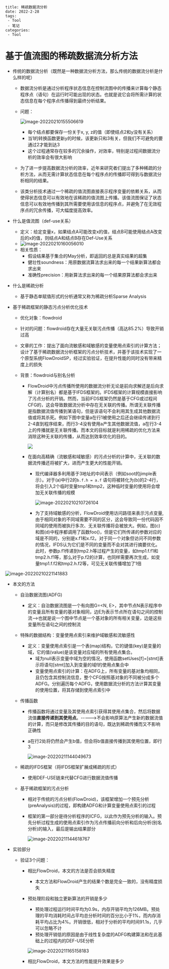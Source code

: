 ```
title: 稀疏数据流分析
date: 2022-2-28
tags:
 - Tool
 - 笔记
categories:
 - Tool
```

# 基于值流图的稀疏数据流分析方法

* 传统的数据流分析（既然是一种数据流分析方法，那么传统的数据流分析是什么样的呢）

  * 数据流分析是通过分析程序状态信息在控制流图中的传播来计算每个静态程序点（语句）在运行时可能出现的状态。也就是说它会将所需计算的状态信息在每个程序点传播得到最终分析结果。

  * 问题：

    ![image-20220210155506619](C:\Users\arile\AppData\Roaming\Typora\typora-user-images\image-20220210155506619.png)

    * 每个结点都要保存一份关于x, y, z的值（即使结点2和y没有关系）
    * 当1的转换函数更新y的时候，该更新只和3有关，但我们不可避免的要通过2才能到达3
    * 这个过程通常存在较多的冗余操作，对效率，特别是过程间数据流分析的效率会有很大影响

  * 为了进一步提高数据流分析的效率，近年来研究者们提出了多种稀疏的分析方法，从而无需计算状态信息在每个程序点的传播即可得到与数据流分析相同的结果。

  * 该类分析技术通过一个稀疏的值流图直接表示程序变量的依赖关系，从而使得状态信息可以有效地在该稀疏的值流图上传播。该值流图保证了状态信息可以有效地传播到其所需要使用该信息的程序点，并避免了在无效程序点的冗余传播，可大幅度提高效率。

* 什么是值流图（def-use关系）

  * 定义：给定变量x，如果结点A可能改变x的值，结点B可能使用结点A改变后的x的值，则结点A和结点B存在Def-Use关系
  * ![image-20220210160056010](https://gitee.com/Chenforcode/chen-imagebed/raw/master/img/20220210160056.png)
  * 相关性质：
    * 假设结果基于集合的May分析，即返回的总是真实结果的超集
    * 健壮性soundness：用原数据流算法求出来的每一个结果新算法都会求出来
    * 准确性precision：用新算法求出来的每一个结果原算法都会求出来

* 什么是稀疏分析

  * 基于静态单赋值形式的分析通常又称为稀疏分析Sparse Analysis

* 基于稀疏框架的静态污点分析优化技术

  * 优化对象：flowdroid

  * 针对的问题：flowdroid存在大量无关联污点传播（高达85.2%）导致开销过高

  * 文章的工作：提出了面向流敏感和域敏感的变量使用点索引的计算方法；设计了基于稀疏数据流分析框架的污点分析技术，并基于该技术实现了一个原型系统FlowDroidSP，经过实验验证，在提升性能的同时没有带来精度上的损失

  * 背景：flowdroid与别名分析

    * FlowDroid中污点传播所使用的数据流分析无论是前向求解还是后向求解（计算别名）都是基于IFDS框架的。IFDS框架的计算规模直接影响了污点分析的开销。然而，当前IFDS框架仍然是基于CFG或过程间CFG的，这会导致数据流分析中存在无关联的传播。所谓无关联传播是指数据流值传播到某语句，但是该语句不会利用其生成其他数据流值或将其杀死。例如下图中变量a在行1被使用之后还会继续传递到行2-4直到程序结束，而行3-4没有使用a产生其他数据流值，a在行3-4上的传播就是无关联传播。而本文的目标就是利用稀疏的优化方法来消除这种无关联的传播，从而达到效率优化的目的。

      ![](https://gitee.com/Chenforcode/chen-imagebed/raw/master/img/20220210210340.png)

    * 在面向高精确（流敏感和域敏感）的污点分析的计算中，无关联的数据流传播还将被扩大，进而产生更大的性能开销。

      * 现代编译器多利用基于3地址的中间表示（例如soot的jimple表示）。对于(a)中行2的`b.f.h = a.f` 语句将被转化为(b)的2-4行，将会引入2个临时变量tmp1和tmp2，这种临时变量的使用将会增加无关联传播的规模

        ![image-20220210210726104](https://gitee.com/Chenforcode/chen-imagebed/raw/master/img/20220210210726.png)

      * 为了支持域敏感的分析，FlowDroid使用访问路径来表示污点变量,由于相同对象的不同域需要不同的区分，这会导致同一份代码因不同域的使用而被执行多次、无关联传播将会被放大。例如，图(c)和图(d)中程序都调用了函数foo()，但是它们所传递的参数对应的域是不同的，分别是x.f1和x.f2。对于同一个对象但访问不同参数的情况，IFDS认为它们是不同的变量而不会对其进行摘要优化。此时，参数p.f1传递到tmp2.h等过程产生的变量，如tmp1.f.f1和tmp2.h.f1等，那么对于p.f2的计算，也同样需要再次生成，如变量tmp1.f.f2和tmp2.h.f2等，可见无关联传播增加了1倍
        

![image-20220210221141883](https://gitee.com/Chenforcode/chen-imagebed/raw/master/img/20220210221142.png)
    
* 本文的方法
  
  * 自治数据流图(ADFG)
  
    * 定义：自治数据流图是一个有向图G=<N, E>，其中节点N表示程序中的变量且所有变量的基对象相同，边E为表示节点所在语句之间的控制流-->也就是说一个图中节点是一个基对象的所有相关变量，边是这些变量所在语句之间的控制流
  
  * 特殊的数据结构：变量使用点索引来维护域敏感和流敏感性
  
    * 定义：变量使用点索引是一个表(map)结构，它的键值(key)是变量的域，它的值(value)是该变量对应域的所有使用点集合。
      * 域为null表示变量中域为空的情况，使用函数setUses[f]=[stmt]表示将语句[stmt]加入到变量的域f的使用点集合中
      * 变量使用点索引的计算：在ADFG上，所有变量的基对象均相同，且仍包含其控制流信息，整个CFG按照基对象的不同被分成多个ADFG。分别遍历每个ADFG，使用数据流分析的方法计算其变量的使用位置，将其存储到使用点索引中
  
  * 传播函数
  
    * 传播函数将通过变量及其使用点索引获得其使用点集合，然后将数据流值**直接传递到其使用点**。----->不会影响原算法产生新的数据流值的计算，而只是修改其传播的目的语句，既达到稀疏传播而又不影响正确性
  
    * a在行2处将仍然会产生b值，但会将b值直接传播到其使用位置，即行3
  
      ![image-20220211144049673](C:\Users\arile\AppData\Roaming\Typora\typora-user-images\image-20220211144049673.png)
  
  * 稀疏的IFDS框架（将IFDS框架扩展成稀疏的形式）
  
    * 使用DEF-USE链来代替CFG进行数据流值传播
  
  * 基于稀疏框架的污点分析
  
    * 相对于传统的污点分析(FlowDroid)，该框架增加一个预先分析(preAnalysis)的过程，即构建ADFG和计算变量使用点索引的过程
  
    * 框架的第一部分是待分析程序的ICFG，以此作为预先分析的输入。预先分析过程生成的使用点索引作为污点传播前向分析和后向分析(别名分析)的输入，最后是输出结果部分
  
      ![image-20220211144618767](https://gitee.com/Chenforcode/chen-imagebed/raw/master/img/20220211144618.png)
  
* 实验部分
  
    * 验证3个问题：
    
      * 相比FlowDroid，本文的方法是否会损失精度
    
        * 本文方法和FlowDroid产生的结果个数是完全一致的，没有精度损失
    
      * 预处理阶段和独立更新算法的开销是多少
    
        * 预处理过程运行时间平均为0.9s，内存开销平均为126MB。预处理的平均消耗时间占平均总分析时间的百分比小于1%，而内存消耗平均占比为4%。开销很低，相对于分析的平均时间91.1s，几乎可以忽略不计
        * 预处理开销低的原因是由于线性复杂度的ADFG构建算法和在此基础上的过程内的DEF-USE分析
    
        ![image-20220211165158183](https://gitee.com/Chenforcode/chen-imagebed/raw/master/img/20220211165158.png)
    
      * 相比FlowDroid，本文方法的性能提升效果是多少

